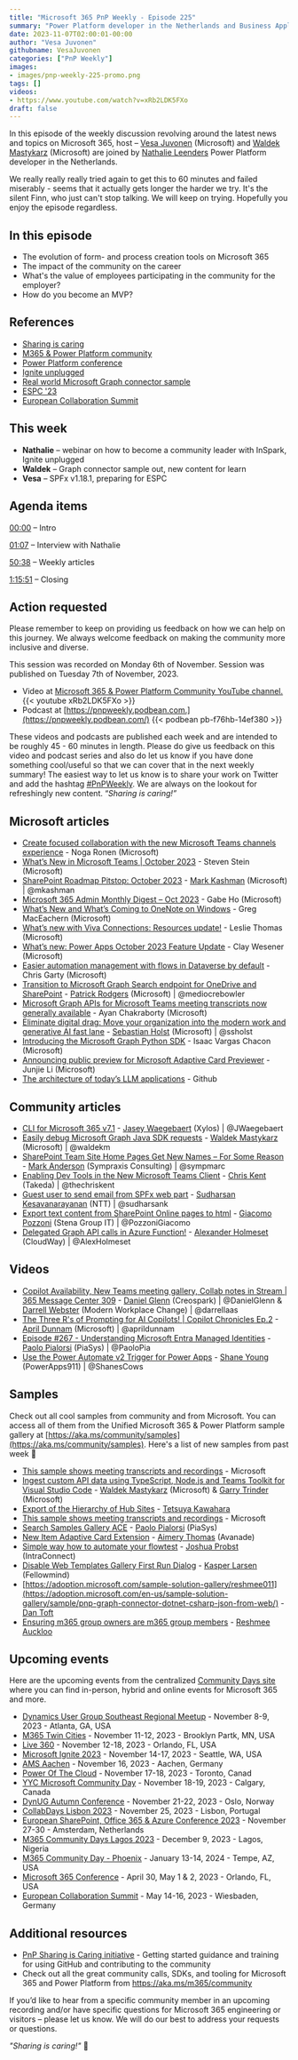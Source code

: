 ```yaml
---
title: "Microsoft 365 PnP Weekly - Episode 225"
summary: "Power Platform developer in the Netherlands and Business Applications MVP - Nathalie Leenders joins Microsoft’s Vesa Juvonen and Waldek Mastykarz in a discussion on the impact of community on the career."
date: 2023-11-07T02:00:01-00:00
author: "Vesa Juvonen"
githubname: VesaJuvonen
categories: ["PnP Weekly"]
images:
- images/pnp-weekly-225-promo.png
tags: []
videos:
- https://www.youtube.com/watch?v=xRb2LDK5FXo
draft: false
---
```


In this episode of the weekly discussion revolving around the latest news and topics on Microsoft 365, host – [Vesa Juvonen](http://twitter.com/vesajuvonen) (Microsoft) and [Waldek Mastykarz](http://twitter.com/waldekm) (Microsoft) are joined by [Nathalie Leenders](https://twitter.com/NathLeenders) Power Platform developer in the Netherlands.

We really really really tried again to get this to 60 minutes and failed miserably - seems that it actually gets longer the harder we try. It's the silent Finn, who just can't stop talking. We will keep on trying. Hopefully you enjoy the episode regardless.

## In this episode

- The evolution of form- and process creation tools on Microsoft 365
- The impact of the community on the career
- What's the value of employees participating in the community for the employer?
- How do you become an MVP?

## References

- [Sharing is caring](https://aka.ms/sharing-is-caring)
- [M365 & Power Platform community](https://pnp.github.io/)
- [Power Platform conference](https://learn.microsoft.com/en-us/events/mppc-2023/)
- [Ignite unplugged](https://ignite.microsoft.com/en-US/blog)
- [Real world Microsoft Graph connector sample](https://adoption.microsoft.com/sample-solution-gallery/sample/pnp-graph-connector-nodejs-typescript-food-catalog)
- [ESPC '23](https://www.sharepointeurope.com/)
- [European Collaboration Summit](https://collabsummit.eu/)

## This week

- **Nathalie** – webinar on how to become a community leader with InSpark, Ignite unplugged
- **Waldek** – Graph connector sample out, new content for learn
- **Vesa** – SPFx v1.18.1, preparing for ESPC

## Agenda items

[00:00](https://www.youtube.com/watch?v=xRb2LDK5FXo&t=0s) – Intro

[01:07](https://www.youtube.com/watch?v=xRb2LDK5FXo&t=67s) – Interview with Nathalie

[50:38](https://www.youtube.com/watch?v=xRb2LDK5FXo&t=3038s) – Weekly articles

[1:15:51](https://www.youtube.com/watch?v=xRb2LDK5FXo&t=4551s) – Closing

## Action requested

Please remember to keep on providing us feedback on how we can help on this journey. We always welcome feedback on making the community more inclusive and diverse.

This session was recorded on Monday 6th of November. Session was published on Tuesday 7th of November, 2023.

*   Video at [Microsoft 365 & Power Platform Community YouTube channel.](https://aka.ms/m365pnp-videos)
    {{< youtube xRb2LDK5FXo >}}
*   Podcast at [https://pnpweekly.podbean.com.](https://pnpweekly.podbean.com/)
    {{< podbean pb-f76hb-14ef380 >}}

These videos and podcasts are published each week and are intended to be roughly 45 - 60 minutes in length.  Please do give us feedback on this video and podcast series and also do let us know if you have done something cool/useful so that we can cover that in the next weekly summary! The easiest way to let us know is to share your work on Twitter and add the hashtag [#PnPWeekly](https://twitter.com/search?q=%23pnpweekly). We are always on the lookout for refreshingly new content. “_Sharing is caring!”_ 

## Microsoft articles

* [Create focused collaboration with the new Microsoft Teams channels experience](https://techcommunity.microsoft.com/t5/microsoft-teams-blog/create-focused-collaboration-with-the-new-microsoft-teams/ba-p/3966544) - Noga Ronen (Microsoft)
* [What’s New in Microsoft Teams | October 2023](https://techcommunity.microsoft.com/t5/microsoft-teams-blog/what-s-new-in-microsoft-teams-october-2023/ba-p/3966624) - Steven Stein (Microsoft)
* [SharePoint Roadmap Pitstop: October 2023](https://techcommunity.microsoft.com/t5/microsoft-sharepoint-blog/sharepoint-roadmap-pitstop-october-2023/ba-p/3968009) - [Mark Kashman](https://twitter.com/mkashman) (Microsoft) | @mkashman
* [Microsoft 365 Admin Monthly Digest – Oct 2023](https://techcommunity.microsoft.com/t5/microsoft-365-blog/microsoft-365-admin-monthly-digest-oct-2023/ba-p/3968077) - 
Gabe Ho (Microsoft)
* [What’s New and What’s Coming to OneNote on Windows](https://techcommunity.microsoft.com/t5/microsoft-365-blog/what-s-new-and-what-s-coming-to-onenote-on-windows/ba-p/3966645) - Greg MacEachern (Microsoft)
* [What’s new with Viva Connections: Resources update!](https://techcommunity.microsoft.com/t5/viva-connections-blog/what-s-new-with-viva-connections-resources-update/ba-p/3969373) - Leslie Thomas (Microsoft)
* [What’s new: Power Apps October 2023 Feature Update](https://powerapps.microsoft.com/en-us/blog/whats-new-power-apps-october-2023-feature-update/) - Clay Wesener (Microsoft)
* [Easier automation management with flows in Dataverse by default](https://powerautomate.microsoft.com/en-us/blog/easier-automation-management-with-dataverse/) - Chris Garty (Microsoft)
* [Transition to Microsoft Graph Search endpoint for OneDrive and SharePoint](https://devblogs.microsoft.com/microsoft365dev/transition-to-microsoft-graph-search-endpoint-for-onedrive-and-sharepoint/) - [Patrick Rodgers](https://twitter.com/mediocrebowler) (Microsoft) | @mediocrebowler
* [Microsoft Graph APIs for Microsoft Teams meeting transcripts now generally available](https://devblogs.microsoft.com/microsoft365dev/microsoft-graph-apis-for-microsoft-teams-meeting-transcripts-now-generally-available/) - Ayan Chakraborty (Microsoft)
* [Eliminate digital drag: Move your organization into the modern work and generative AI fast lane](https://devblogs.microsoft.com/microsoft365dev/eliminate-digital-drag-move-your-organization-into-the-modern-work-and-generative-ai-fast-lane/) - [Sebastian Holst](https://twitter.com/ssholst) (Microsoft) | @ssholst
* [Introducing the Microsoft Graph Python SDK](https://devblogs.microsoft.com/microsoft365dev/introducing-the-microsoft-graph-python-sdk/) - Isaac Vargas Chacon (Microsoft)
* [Announcing public preview for Microsoft Adaptive Card Previewer](https://devblogs.microsoft.com/microsoft365dev/announcing-public-preview-for-microsoft-adaptive-card-previewer/) - Junjie Li (Microsoft)
* [The architecture of today’s LLM applications](https://github.blog/2023-10-30-the-architecture-of-todays-llm-applications/) - Github

## Community articles

* [CLI for Microsoft 365 v7.1](https://pnp.github.io/blog/cli-for-microsoft-365/cli-for-microsoft-365-v7-1/) - [Jasey Waegebaert](https://twitter.com/JWaegebaert) (Xylos) | @JWaegebaert
* [Easily debug Microsoft Graph Java SDK requests](https://blog.mastykarz.nl/easily-debug-microsoft-graph-java-sdk-requests/) - [Waldek Mastykarz](https://twitter.com/waldekm) (Microsoft) | @waldekm
* [SharePoint Team Site Home Pages Get New Names – For Some Reason](https://sympmarc.com/2023/11/03/sharepoint-team-site-home-pages-get-new-names-for-some-reason/) - [Mark Anderson](https://twitter.com/sympmarc) (Sympraxis Consulting) | @sympmarc
* [Enabling Dev Tools in the New Microsoft Teams Client](https://thechriskent.com/2023/11/02/enabling-dev-tools-in-the-new-microsoft-teams-client/) - [Chris Kent](https://twitter.com/theChrisKent) (Takeda) | @thechriskent
* [Guest user to send email from SPFx web part](https://spknowledge.com/2023/10/27/guest-users-to-send-email-from-spfx-webpart/) - [Sudharsan Kesavanarayanan](https://twitter.com/sudharsank) (NTT) | @sudharsank
* [Export text content from SharePoint Online pages to html](https://giacomopozzoni.wordpress.com/2023/11/03/export-text-content-from-sharepoint-online-pages-to-html/) - [Giacomo Pozzoni](https://twitter.com/PozzoniGiacomo) (Stena Group IT) | @PozzoniGiacomo
* [Delegated Graph API calls in Azure Function!](https://alexholmeset.blog/2023/11/02/delegated-graph-api-calls-in-azure-function/) - [Alexander Holmeset](https://twitter.com/AlexHolmeset) (CloudWay) | @AlexHolmeset

## Videos

* [Copilot Availability, New Teams meeting gallery, Collab notes in Stream | 365 Message Center 309](https://www.youtube.com/watch?v=Tc0hpSaoYz4) - [Daniel Glenn](https://twitter.com/DanielGlenn) (Creospark) | @DanielGlenn & [Darrell Webster](https://twitter.com/DarrellaaS) (Modern Workplace Change) | @darrellaas
* [The Three R's of Prompting for AI Copilots! | Copilot Chronicles Ep.2](https://www.youtube.com/watch?v=NNLL-rRsDBc) - [April Dunnam](https://twitter.com/aprildunnam) (Microsoft) | @aprildunnam
* [Episode #267 - Understanding Microsoft Entra Managed Identities](https://www.youtube.com/watch?v=-r8t0CRDnho) - [Paolo Pialorsi](https://twitter.com/PaoloPia) (PiaSys) | @PaoloPia
* [Use the Power Automate v2 Trigger for Power Apps](https://www.youtube.com/watch?v=vpjf5mD-COs) - [Shane Young](https://twitter.com/ShanesCows) (PowerApps911) | @ShanesCows

## Samples

Check out all cool samples from community and from Microsoft. You can access all of them from the Unified Microsoft 365 & Power Platform sample gallery at [https://aka.ms/community/samples](https://aka.ms/community/samples). Here's a list of new samples from past week 🚀

* [This sample shows meeting transcripts and recordings](https://adoption.microsoft.com/en-us/sample-solution-gallery/sample/officedev-microsoft-teams-samples-tab-meeting-transcript-recording-nodejs/) - Microsoft
* [Ingest custom API data using TypeScript, Node.js and Teams Toolkit for Visual Studio Code](https://adoption.microsoft.com/en-us/sample-solution-gallery/sample/pnp-graph-connector-nodejs-typescript-food-catalog/) - [Waldek Mastykarz](https://adoption.microsoft.com/en-us/sample-solution-gallery/waldekmastykarz/) (Microsoft) & [Garry Trinder](https://adoption.microsoft.com/sample-solution-gallery/garrytrinder) (Microsoft)
* [Export of the Hierarchy of Hub Sites](https://adoption.microsoft.com/en-us/sample-solution-gallery/sample/spo-export-hub-site-hierarchy/) - [Tetsuya Kawahara](https://adoption.microsoft.com/sample-solution-gallery/tecchan1107)
* [This sample shows meeting transcripts and recordings](https://adoption.microsoft.com/en-us/sample-solution-gallery/sample/officedev-microsoft-teams-samples-tab-meeting-transcript-recording-csharp/) - Microsoft
* [Search Samples Gallery ACE](https://adoption.microsoft.com/en-us/sample-solution-gallery/sample/pnp-sp-fx-aces-searchcard-samples-gallery/) - [Paolo Pialorsi](https://adoption.microsoft.com/sample-solution-gallery/PaoloPia) (PiaSys)
* [New Item Adaptive Card Extension](https://adoption.microsoft.com/en-us/sample-solution-gallery/sample/pnp-sp-fx-aces-new-item/) - [Aimery Thomas](https://adoption.microsoft.com/en-us/sample-solution-gallery/sample/pnp-sp-fx-aces-new-item/) (Avanade)
* [Simple way how to automate your flowtest](https://adoption.microsoft.com/en-us/sample-solution-gallery/sample/flow-how-to-automate-your-flow-test/) - [Joshua Probst](https://adoption.microsoft.com/sample-solution-gallery/joshua-probst) (IntraConnect)
* [Disable Web Templates Gallery First Run Dialog](https://adoption.microsoft.com/en-us/sample-solution-gallery/sample/spo-disable-template-dialog/) - [Kasper Larsen](https://adoption.microsoft.com/sample-solution-gallery/kasperbolarsen) (Fellowmind)
* [https://adoption.microsoft.com/sample-solution-gallery/reshmee011](https://adoption.microsoft.com/en-us/sample-solution-gallery/sample/pnp-graph-connector-dotnet-csharp-json-from-web/) - [Dan Toft](https://adoption.microsoft.com/sample-solution-gallery/Tanddant)
* [Ensuring m365 group owners are m365 group members](https://adoption.microsoft.com/en-us/sample-solution-gallery/sample/aad-ensure-ownersaremembers-m365groups/) - [Reshmee Auckloo](https://adoption.microsoft.com/sample-solution-gallery/reshmee011)

## Upcoming events

Here are the upcoming events from the centralized [Community Days site](https://communitydays.org/events?when=upcoming) where you can find in-person, hybrid and online events for Microsoft 365 and more.

* [Dynamics User Group Southeast Regional Meetup](https://www.communitydays.org/event/2023-11-07/dynamics-user-group-southeast-regional-meetup) - November 8-9, 2023 - Atlanta, GA, USA
* [M365 Twin Cities](https://www.communitydays.org/event/2023-11-11/m365-twin-cities) - November 11-12, 2023 - Brooklyn Partk, MN, USA
* [Live 360](https://www.communitydays.org/event/2023-11-12/live-360) - November 12-18, 2023 - Orlando, FL, USA
* [Microsoft Ignite 2023](https://ignite.microsoft.com/en-US/home) - November 14-17, 2023 - Seattle, WA, USA
* [AMS Aachen](https://www.communitydays.org/event/2023-11-28/ams-aachen) - November 16, 2023 - Aachen, Germany
* [Power Of The Cloud](https://www.communitydays.org/event/2023-11-17/power-of-the-cloud) - November 17-18, 2023 - Toronto, Canad
* [YYC Microsoft Community Day](https://www.communitydays.org/event/2023-11-18/yyc-microsoft-community-day) - November 18-19, 2023 - Calgary, Canada
* [DynUG Autumn Conference](https://www.communitydays.org/event/2023-11-21/dynug-autumn-conference) - November 21-22, 2023 - Oslo, Norway
* [CollabDays Lisbon 2023](https://www.collabdays.org/2023-lisbon/) - November 25, 2023 - Lisbon, Portugal
* [European SharePoint, Office 365 & Azure Conference 2023](https://www.sharepointeurope.com/) - November 27-30 - Amsterdam, Netherlands
* [M365 Community Days Lagos 2023](https://www.communitydays.org/event/2023-12-09/m365-community-days-lagos-2023) - December 9, 2023 - Lagos, Nigeria
* [M365 Community Day - Phoenix](https://www.communitydays.org/event/2024-01-13/m365-community-day-phoenix) - January 13-14, 2024 - Tempe, AZ, USA
* [Microsoft 365 Conference](https://m365conf.com/#!/) - April 30, May 1 & 2, 2023 - Orlando, FL, USA
* [European Collaboration Summit](https://collabsummit.eu/) - May 14-16, 2023 - Wiesbaden, Germany

## Additional resources

* [PnP Sharing is Caring initiative](https://aka.ms/sharing-is-caring) - Getting started guidance and training for using GitHub and contributing to the community
* Check out all the great community calls, SDKs, and tooling for Microsoft 365 and Power Platform from <https://aka.ms/m365/community>

If you’d like to hear from a specific community member in an upcoming recording and/or have specific questions for Microsoft 365 engineering or visitors – please let us know. We will do our best to address your requests or questions.

_"Sharing is caring!"_ 🧡

